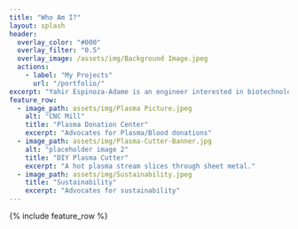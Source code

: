 ```yaml
---
title: "Who Am I?"
layout: splash
header:
  overlay_color: "#000"
  overlay_filter: "0.5"
  overlay_image: /assets/img/Background Image.jpeg
  actions:
    - label: "My Projects"
      url: "/portfolio/"
excerpt: "Yahir Espinoza-Adame is an engineer interested in biotechnology and pharmaceutical industry."
feature_row:
  - image_path: assets/img/Plasma Picture.jpeg
    alt: "CNC Mill"
    title: "Plasma Donation Center"
    excerpt: "Advocates for Plasma/Blood donations"
  - image_path: assets/img/Plasma-Cutter-Banner.jpg
    alt: "placeholder image 2"
    title: "DIY Plasma Cutter"
    excerpt: "A hot plasma stream slices through sheet metal."
  - image_path: assets/img/Sustainability.jpeg
    title: "Sustainability"
    excerpt: "Advocates for sustainability"
---
```


{% include feature_row %}

